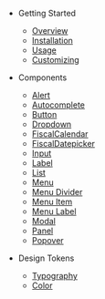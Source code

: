 - Getting Started

  - [Overview](/)
  - [Installation](/getting-started/installation.md)
  - [Usage](/getting-started/usage.md)
  - [Customizing](/getting-started/customizing.md)

- Components

  - [Alert](/components/alert.md)
  - [Autocomplete](/components/autocomplete.md)
  - [Button](/components/button.md)
  - [Dropdown](/components/dropdown.md)
  - [FiscalCalendar](/components/fiscal-calendar.md)
  - [FiscalDatepicker](/components/fiscal-datepicker.md)
  - [Input](/components/input.md)
  - [Label](/components/label.md)
  - [List](/components/list.md)
  - [Menu](/components/menu.md)
  - [Menu Divider](/components/menu-divider.md)
  - [Menu Item](/components/menu-item.md)
  - [Menu Label](/components/menu-label.md)
  - [Modal](/components/modal.md)
  - [Panel](/components/panel.md)
  - [Popover](/components/popover.md)

- Design Tokens
  - [Typography](/tokens/typography.md)
  - [Color](/tokens/color.md)

<!--
  - [Spacing](/tokens/spacing.md)
  - [Elevation](/tokens/elevation.md)
  - [Border Radius](/tokens/border-radius.md)
  - [Transition](/tokens/transition.md)
  - [Z-index](/tokens/z-index.md)
  -->
